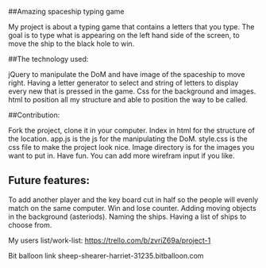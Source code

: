 
##Amazing spaceship typing game

My project is about a typing game that contains a letters that you type. The goal is to type what is appearing on the left hand side of the screen, to move the ship to the black hole to win. 

##The technology used:

 jQuery to manipulate the DoM and have image of the spaceship to move right. Having a letter generator to select and string of letters to display every new that is pressed in the game. Css for the background and images. html to position all my structure and able to position the way to be called.

 ##Contribution:

 Fork the project, clone it in your computer. Index in html for the structure of the location. app.js is the js for the manipulating the DoM. style.css is the css file to make the project look nice. Image directory is for the images you want to put in. Have fun. You can add more wirefram input if you like.

## Future features:

 To add another player and the key board cut in half so the people will evenly match on the same computer. Win and lose counter. Adding moving objects in the background (asteriods). Naming the ships. Having a list of ships to choose from. 


My users list/work-list:
https://trello.com/b/zvriZ69a/project-1

Bit balloon link
sheep-shearer-harriet-31235.bitballoon.com
